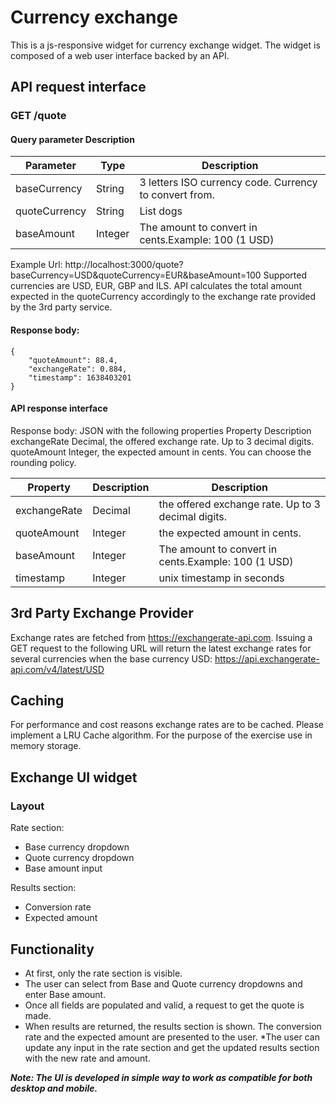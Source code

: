 # **Currency exchange**
This is a js-responsive widget for currency exchange widget. The widget
is composed of a web user interface backed by an API.

## API request interface
### GET /quote
#### Query parameter Description
|Parameter      | Type            | Description       |
| -----------   | --------------- | --------- |
| baseCurrency  | String          | 3 letters ISO currency code. Currency to convert from.      
| quoteCurrency | String          | List dogs 
| baseAmount    | Integer         | The amount to convert in cents.Example: 100 (1 USD)

Example Url: http://localhost:3000/quote?baseCurrency=USD&quoteCurrency=EUR&baseAmount=100
Supported currencies are USD, EUR, GBP and ILS. API calculates the total amount expected
in the quoteCurrency accordingly to the exchange rate provided by the 3rd party service.
#### Response body:
    {
        "quoteAmount": 88.4,
        "exchangeRate": 0.884,
        "timestamp": 1638403201
    }

#### API response interface
Response body: JSON with the following properties
Property Description
exchangeRate Decimal, the offered exchange rate. Up to 3 decimal digits.
quoteAmount Integer, the expected amount in cents.
You can choose the rounding policy.

| Property      | Description   | Description                                         | 
| -----------   | --------------| --------------------------------------------------- |
| exchangeRate  | Decimal       | the offered exchange rate. Up to 3 decimal digits.  |
| quoteAmount   | Integer       | the expected amount in cents.                       |
| baseAmount    | Integer       | The amount to convert in cents.Example: 100 (1 USD) |
| timestamp     | Integer       | unix timestamp in seconds                           |

## 3rd Party Exchange Provider
Exchange rates are fetched from https://exchangerate-api.com. Issuing a GET request to the
following URL will return the latest exchange rates for several currencies when the base
currency USD: https://api.exchangerate-api.com/v4/latest/USD

## Caching
For performance and cost reasons exchange rates are to be cached. Please implement a LRU
Cache algorithm. For the purpose of the exercise use in memory storage.

## Exchange UI widget
### Layout

Rate section:
* Base currency dropdown
* Quote currency dropdown
* Base amount input

Results section:
* Conversion rate
* Expected amount

## Functionality
* At first, only the rate section is visible.
* The user can select from Base and Quote currency dropdowns and enter Base amount.
* Once all fields are populated and valid, a request to get the quote is made.
* When results are returned, the results section is shown. The conversion rate and the
  expected amount are presented to the user.
*The user can update any input in the rate section and get the updated results section
  with the new rate and amount.

***Note: The UI is developed in simple way to work as compatible for both desktop and mobile.***